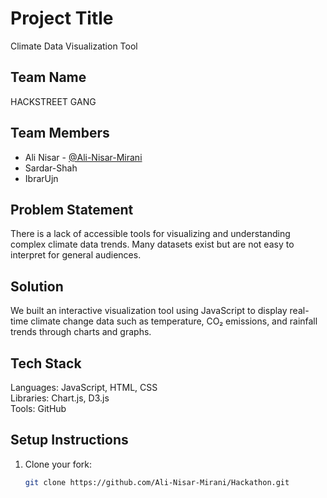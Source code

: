 # Project Title
Climate Data Visualization Tool

## Team Name
HACKSTREET GANG

## Team Members
- Ali Nisar  - [@Ali-Nisar-Mirani](https://github.com/Ali-Nisar-Mirani)
- Sardar-Shah 
- IbrarUjn
## Problem Statement
There is a lack of accessible tools for visualizing and understanding complex climate data trends. Many datasets exist but are not easy to interpret for general audiences.

## Solution
We built an interactive visualization tool using JavaScript to display real-time climate change data such as temperature, CO₂ emissions, and rainfall trends through charts and graphs.

## Tech Stack
Languages: JavaScript, HTML, CSS  
Libraries: Chart.js, D3.js  
Tools: GitHub

## Setup Instructions
1. Clone your fork:
   ```bash
   git clone https://github.com/Ali-Nisar-Mirani/Hackathon.git
